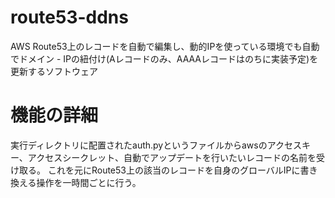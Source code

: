 # route53-ddns
AWS Route53上のレコードを自動で編集し、動的IPを使っている環境でも自動でドメイン - IPの紐付け(Aレコードのみ、AAAAレコードはのちに実装予定)を更新するソフトウェア

# 機能の詳細
実行ディレクトリに配置されたauth.pyというファイルからawsのアクセスキー、アクセスシークレット、自動でアップデートを行いたいレコードの名前を受け取る。
これを元にRoute53上の該当のレコードを自身のグローバルIPに書き換える操作を一時間ごとに行う。
